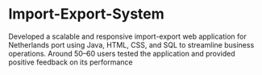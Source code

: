# Import-Export-System
Developed a scalable and responsive import-export web application for Netherlands port using Java, HTML, CSS, and SQL to streamline business operations. Around 50–60 users tested the application and provided positive feedback on its performance 
